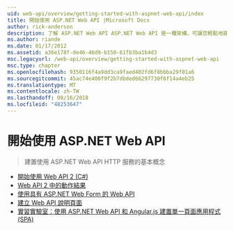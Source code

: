 ```yaml
---
uid: web-api/overview/getting-started-with-aspnet-web-api/index
title: 開始使用 ASP.NET Web API |Microsoft Docs
author: rick-anderson
description: 了解 ASP.NET Web API ASP.NET Web API 是一種架構，可讓您輕鬆地建置 HTTP 服務並擴及各種用戶端，包括瀏覽器...
ms.author: riande
ms.date: 01/17/2012
ms.assetid: a36e178f-de46-46d9-b150-61fb3ba1b4d3
msc.legacyurl: /web-api/overview/getting-started-with-aspnet-web-api
msc.type: chapter
ms.openlocfilehash: 9350116f4a9dd3ca9faed402fd6f8bbba29f01a6
ms.sourcegitcommit: 45ac74e400f9f2b7dbded66297730f6f14a4eb25
ms.translationtype: MT
ms.contentlocale: zh-TW
ms.lasthandoff: 08/16/2018
ms.locfileid: "48253647"
---
```

<a name="getting-started-with-aspnet-web-api"></a>開始使用 ASP.NET Web API
====================
> 建置使用 ASP.NET Web API HTTP 服務的基本概念


- [開始使用 Web API 2 (C#)](tutorial-your-first-web-api.md)
- [Web API 2 中的動作結果](action-results.md)
- [使用具有 ASP.NET Web Form 的 Web API](using-web-api-with-aspnet-web-forms.md)
- [建立 Web API 說明頁面](creating-api-help-pages.md)
- [實習實驗室：使用 ASP.NET Web API 和 Angular.js 建置單一頁面應用程式 (SPA)](build-a-single-page-application-spa-with-aspnet-web-api-and-angularjs.md)

